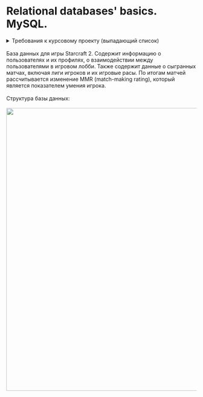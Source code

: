 # Relational databases' basics. MySQL.
  
<details><summary>Требования к курсовому проекту (выпадающий список)</summary>  
    
1. Составить общее текстовое описание БД и решаемых ею задач;  
2. Минимальное количество таблиц - 10;  
3. Скрипты создания структуры БД (с первичными ключами, индексами, внешними ключами);  
4. Создать ERDiagram для БД;  
5. Скрипты наполнения БД данными;  
6. Скрипты характерных выборок (включающие группировки, JOIN'ы, вложенные таблицы);  
7. Представления (минимум 2);  
8. Хранимые процедуры / триггеры.
    
</details>  
<br>
База данных для игры Starcraft 2. Содержит информацию о пользователях и их профилях, о взаимодействии между пользователями в игровом лобби. Также содержит данные о сыгранных матчах, включая лиги игроков и их игровые расы. По итогам матчей рассчитывается изменение MMR (match-making rating), который является показателем умения игрока.  
<br><br>
Структура базы данных:  
<br><br>
<img src="https://user-images.githubusercontent.com/77928025/221231949-d3b475ca-1519-4c40-b354-f4311abb402e.png" width="750" />
